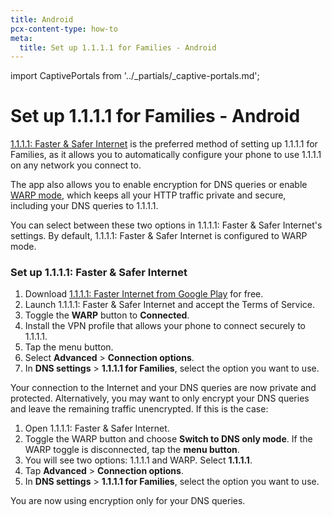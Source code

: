 ```yaml
---
title: Android
pcx-content-type: how-to
meta:
  title: Set up 1.1.1.1 for Families - Android
---
```


import CaptivePortals from '../_partials/_captive-portals.md';

# Set up 1.1.1.1 for Families - Android

[1.1.1.1: Faster & Safer Internet](https://play.google.com/store/apps/details?id=com.cloudflare.onedotonedotonedotone) is the preferred method of setting up 1.1.1.1 for Families, as it allows you to automatically configure your phone to use 1.1.1.1 on any network you connect to.

The app also allows you to enable encryption for DNS queries or enable [WARP mode](https://developers.cloudflare.com/warp-client/), which keeps all your HTTP traffic private and secure, including your DNS queries to 1.1.1.1.

You can select between these two options in 1.1.1.1: Faster & Safer Internet's settings. By default, 1.1.1.1: Faster & Safer Internet is configured to WARP mode.

### Set up 1.1.1.1: Faster & Safer Internet

1. Download [1.1.1.1: Faster Internet from Google Play](https://play.google.com/store/apps/details?id=com.cloudflare.onedotonedotonedotone) for free.
1. Launch 1.1.1.1: Faster & Safer Internet and accept the Terms of Service.
1. Toggle the **WARP** button to **Connected**.
1. Install the VPN profile that allows your phone to connect securely to 1.1.1.1.
1. Tap the menu button.
1. Select **Advanced** > **Connection options**.
1. In **DNS settings** > **1.1.1.1 for Families**, select the option you want to use.

Your connection to the Internet and your DNS queries are now private and protected. Alternatively, you may want to only encrypt your DNS queries and leave the remaining traffic unencrypted. If this is the case:

1. Open 1.1.1.1: Faster & Safer Internet.
1. Toggle the WARP button and choose **Switch to DNS only mode**. If the WARP toggle is disconnected, tap the **menu button**.
1. You will see two options: 1.1.1.1 and WARP. Select **1.1.1.1**.
1. Tap **Advanced** > **Connection options**.
1. In **DNS settings** > **1.1.1.1 for Families**, select the option you want to use.

You are now using encryption only for your DNS queries.

<CaptivePortals />